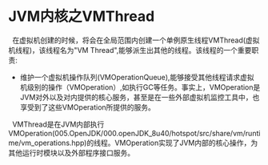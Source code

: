 # JVM内核之VMThread
&nbsp;&nbsp;在虚拟机创建的时候，将会在全局范围内创建一个单例原生线程VMThread(虚拟机线程)，该线程名为"VM Thread",能够派生出其他的线程。该线程的一个重要职责: 
+ 维护一个虚拟机操作队列(VMOperationQueue),能够接受其他线程请求虚拟机级别的操作（VMOperation）,如执行GC等任务。事实上，VMOperation是JVM对外以及对内提供的核心服务，甚至是在一些外部虚拟机监控工具中，也享受到了这些VMOperation所提供的服务。

&nbsp;&nbsp;VMThread是在JVM内部执行VMOperation(005.OpenJDK/000.openJDK_8u40/hotspot/src/share/vm/runtime/vm_operations.hpp)的线程。VMOperation实现了JVM内部的核心操作，为其他运行时模块以及外部程序接口服务。